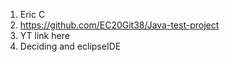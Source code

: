 1. Eric C
2. https://github.com/EC20Git38/Java-test-project
3. YT link here
4. Deciding and eclipseIDE